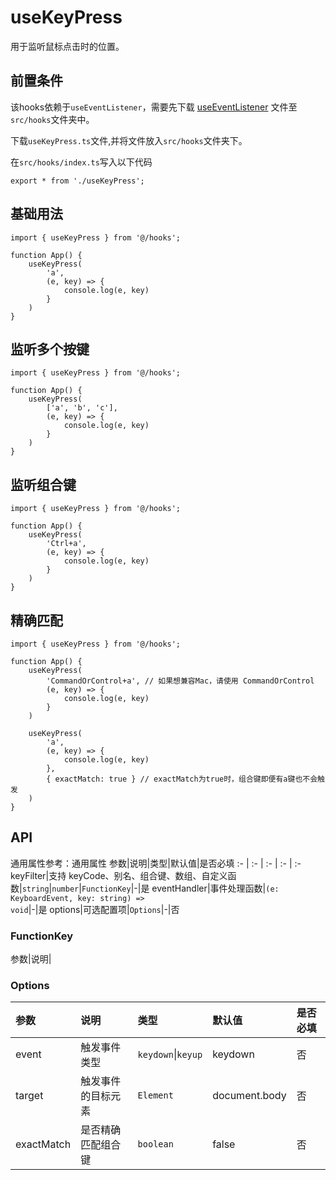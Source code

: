# useKeyPress
用于监听鼠标点击时的位置。

## 前置条件
该hooks依赖于`useEventListener`，需要先下载 <a href='/ono-document/hooks/useEventListener'>useEventListener</a> 文件至`src/hooks`文件夹中。

下载`useKeyPress.ts`文件,并将文件放入`src/hooks`文件夹下。

在`src/hooks/index.ts`写入以下代码
```tsx
export * from './useKeyPress';
```

## 基础用法
```tsx
import { useKeyPress } from '@/hooks';

function App() {
    useKeyPress(
        'a',
        (e, key) => {
            console.log(e, key)
        }
    )
}
```

## 监听多个按键
```tsx
import { useKeyPress } from '@/hooks';

function App() {
    useKeyPress(
        ['a', 'b', 'c'],
        (e, key) => {
            console.log(e, key)
        }
    )
}
```

## 监听组合键
```tsx
import { useKeyPress } from '@/hooks';

function App() {
    useKeyPress(
        'Ctrl+a',
        (e, key) => {
            console.log(e, key)
        }
    )
}
```

## 精确匹配
```tsx
import { useKeyPress } from '@/hooks';

function App() {
    useKeyPress(
        'CommandOrControl+a', // 如果想兼容Mac，请使用 CommandOrControl
        (e, key) => {
            console.log(e, key)
        }
    )

    useKeyPress(
        'a',
        (e, key) => {
            console.log(e, key)
        },
        { exactMatch: true } // exactMatch为true时，组合键即便有a键也不会触发
    )
}
```

## API
通用属性参考：通用属性
参数|说明|类型|默认值|是否必填
:- | :- | :- | :- | :-
keyFilter|支持 keyCode、别名、组合键、数组、自定义函数|<code>string</code>\|<code>number</code>\|<code>FunctionKey</code>|-|是
eventHandler|事件处理函数|<code>(e: KeyboardEvent, key: string) => void</code>|-|是
options|可选配置项|<code>Options</code>|-|否

### FunctionKey
参数|说明|


### Options
参数|说明|类型|默认值|是否必填
:- | :- | :- | :- | :-
event|触发事件类型|<code>keydown</code>\|<code>keyup</code>|keydown|否
target|触发事件的目标元素|<code>Element</code>|document.body|否
exactMatch|是否精确匹配组合键|<code>boolean</code>|false|否
